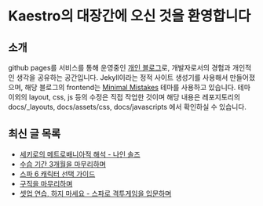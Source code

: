 # Kaestro의 대장간에 오신 것을 환영합니다

## 소개

github pages를 서비스를 통해 운영중인 [개인 블로그](https://kaestro.github.io)로, 개발자로서의 경험과 개인적인 생각을 공유하는 공간입니다. Jekyll이라는 정적 사이트 생성기를 사용해서 만들어졌으며, 해당 블로그의 frontend는 [Minimal Mistakes](https://mmistakes.github.io/minimal-mistakes/) 테마를 사용하고 있습니다. 테마 이외의 layout, css, js 등의 수정은 직접 작업한 것이며 해당 내용은 레포지토리의 docs/_layouts, docs/assets/css, docs/javascripts 에서 확인하실 수 있습니다.

## 최신 글 목록
<!-- BLOG-POST-LIST:START -->
- [세키로의 메트로배니아적 해석 - 나인 솔즈](https://kaestro.github.io/%EA%B2%8C%EC%9E%84%EC%9D%B4%EC%95%BC%EA%B8%B0/2024/09/15/%EB%82%98%EC%9D%B8-%EC%86%94%EC%A6%88-%EB%A6%AC%EB%B7%B0.html)
- [수습 기간 3개월을 마무리하며](https://kaestro.github.io/%EC%8B%A0%EB%B3%80%EC%9E%A1%EA%B8%B0/2024/09/13/%EC%88%98%EC%8A%B5%EA%B8%B0%EA%B0%84-3%EA%B0%9C%EC%9B%94%EC%9D%84-%EB%A7%88%EB%AC%B4%EB%A6%AC%ED%95%98%EB%A9%B0.html)
- [스파 6 캐릭터 선택 가이드](https://kaestro.github.io/%EA%B2%8C%EC%9E%84%EC%9D%B4%EC%95%BC%EA%B8%B0/2024/06/10/%EC%8A%A4%ED%8C%8C6-%EC%BA%90%EB%A6%AD%ED%84%B0-%EC%84%A0%ED%83%9D-%EA%B0%80%EC%9D%B4%EB%93%9C.html)
- [구직을 마무리하며](https://kaestro.github.io/%EC%8B%A0%EB%B3%80%EC%9E%A1%EA%B8%B0/2024/06/06/%EA%B5%AC%EC%A7%81%EC%9D%84-%EB%A7%88%EB%AC%B4%EB%A6%AC%ED%95%98%EB%A9%B0.html)
- [셋업 연습, 하지 마세요 - 스파로 격투게임을 입문하며](https://kaestro.github.io/%EA%B2%8C%EC%9E%84%EC%9D%B4%EC%95%BC%EA%B8%B0/2024/05/31/%EC%85%8B%EC%97%85-%EC%97%B0%EC%8A%B5,-%ED%95%98%EC%A7%80-%EB%A7%88%EC%84%B8%EC%9A%94.html)
<!-- BLOG-POST-LIST:END -->